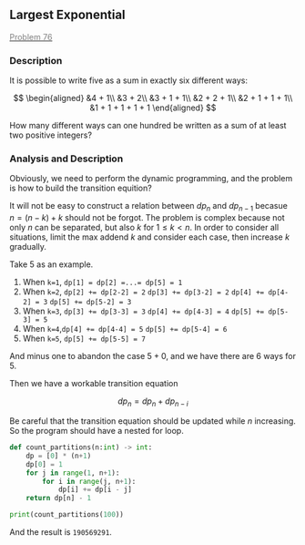## Largest Exponential

[<font color='gray'>Problem 76</font>](https://projecteuler.net/problem76 "Click to jump")

### Description

It is possible to write five as a sum in exactly six different ways:

$$
\begin{aligned}
&4 + 1\\
&3 + 2\\
&3 + 1 + 1\\
&2 + 2 + 1\\
&2 + 1 + 1 + 1\\
&1 + 1 + 1 + 1 + 1
\end{aligned}
$$

How many different ways can one hundred be written as a sum of at least two positive integers?

### Analysis and Description

Obviously, we need to perform the dynamic programming, and the problem is how to build the transition equition?

It will not be easy to construct a relation between $dp_n$ and $dp_{n-1}$ becasue $n=(n-k)+k$ should not be forgot. The problem is complex because not only $n$ can be separated, but also $k$ for $1\le k\lt n$. In order to consider all situations, limit the max addend $k$ and consider each case, then increase $k$ gradually.

Take $5$ as an example.

1. When `k=1`, `dp[1] = dp[2] =...= dp[5] = 1`
2. When `k=2`, `dp[2] += dp[2-2] = 2`
`dp[3] += dp[3-2] = 2`
`dp[4] += dp[4-2] = 3`
`dp[5] += dp[5-2] = 3`
3. When `k=3`, `dp[3] += dp[3-3] = 3`
`dp[4] += dp[4-3] = 4`
`dp[5] += dp[5-3] = 5`
4. When `k=4`,`dp[4] += dp[4-4] = 5`
`dp[5] += dp[5-4] = 6`
5. When `k=5`, `dp[5] += dp[5-5] = 7`

And minus one to abandon the case $5+0$, and we have there are $6$ ways for $5$.

Then we have a workable transition equation

$$
dp_n = dp_n+dp_{n-i}
$$

Be careful that the transition equation should be updated while $n$ increasing. So the program should have a nested for loop.

```python 
def count_partitions(n:int) -> int:
    dp = [0] * (n+1)
    dp[0] = 1
    for j in range(1, n+1):
        for i in range(j, n+1):
            dp[i] += dp[i - j]
    return dp[n] - 1

print(count_partitions(100))
```

And the result is `190569291`.